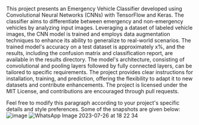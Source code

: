 This project presents an Emergency Vehicle Classifier developed using Convolutional Neural Networks (CNNs) with TensorFlow and Keras. The classifier aims to differentiate between emergency and non-emergency vehicles by analyzing input images. Leveraging a dataset of labeled vehicle images, the CNN model is trained and employs data augmentation techniques to enhance its ability to generalize to real-world scenarios. The trained model's accuracy on a test dataset is approximately x%, and the results, including the confusion matrix and classification report, are available in the results directory. The model's architecture, consisting of convolutional and pooling layers followed by fully connected layers, can be tailored to specific requirements. The project provides clear instructions for installation, training, and prediction, offering the flexibility to adapt it to new datasets and contribute enhancements. The project is licensed under the MIT License, and contributions are encouraged through pull requests.

Feel free to modify this paragraph according to your project's specific details and style preferences.
Some of the snapshots are given below:
![image](https://github.com/madman200205/Emergency-and-Non-Emergency-vehicle-Detection/assets/110775752/55ad6d43-dd10-4517-818c-4bd186366544)
![WhatsApp Image 2023-07-26 at 18 22 34](https://github.com/madman200205/Emergency-and-Non-Emergency-vehicle-Detection/assets/110775752/316948b2-8b7b-46af-85cc-9a1f4bc4249a)

